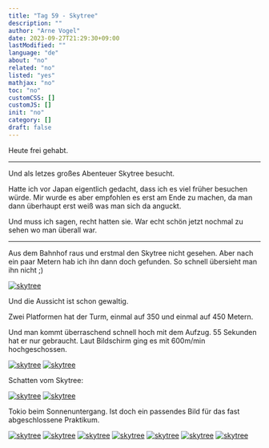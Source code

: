 ```yaml
---
title: "Tag 59 - Skytree"
description: ""
author: "Arne Vogel"
date: 2023-09-27T21:29:30+09:00
lastModified: ""
language: "de"
about: "no"
related: "no"
listed: "yes"
mathjax: "no"
toc: "no"
customCSS: []
customJS: []
init: "no"
category: []
draft: false
---
```


Heute frei gehabt.

---

Und als letzes großes Abenteuer Skytree besucht.

Hatte ich vor Japan eigentlich gedacht, dass ich es viel früher besuchen würde.
Mir wurde es aber empfohlen es erst am Ende zu machen, da man dann überhaupt erst weiß was man sich da anguckt.

Und muss ich sagen, recht hatten sie.
War echt schön jetzt nochmal zu sehen wo man überall war.

---

Aus dem Bahnhof raus und erstmal den Skytree nicht gesehen.
Aber nach ein paar Metern hab ich ihn dann doch gefunden.
So schnell übersieht man ihn nicht ;)

[![skytree](skytree-small.jpg)](skytree.jpg)

Und die Aussicht ist schon gewaltig.

Zwei Platformen hat der Turm, einmal auf 350 und einmal auf 450 Metern.

Und man kommt überraschend schnell hoch mit dem Aufzug.
55 Sekunden hat er nur gebraucht.
Laut Bildschirm ging es mit 600m/min hochgeschossen.

[![skytree](skytree2-small.jpg)](skytree2.jpg)
[![skytree](skytree3-small.jpg)](skytree3.jpg)

Schatten vom Skytree:

[![skytree](skytree4-small.jpg)](skytree4.jpg)
[![skytree](skytree10-small.jpg)](skytree10.jpg)

Tokio beim Sonnenuntergang.
Ist doch ein passendes Bild für das fast abgeschlossene Praktikum.

[![skytree](skytree5-small.jpg)](skytree5.jpg)
[![skytree](skytree6-small.jpg)](skytree6.jpg)
[![skytree](skytree11-small.jpg)](skytree11.jpg)
[![skytree](skytree12-small.jpg)](skytree12.jpg)
[![skytree](skytree7-small.jpg)](skytree7.jpg)
[![skytree](skytree8-small.jpg)](skytree8.jpg)
[![skytree](skytree9-small.jpg)](skytree9.jpg)

